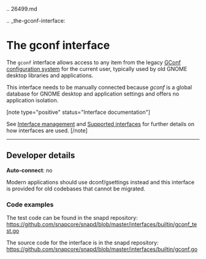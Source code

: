 .. 26499.md

.. _the-gconf-interface:

# The gconf interface

The `gconf`  interface  allows access to any item from the legacy [GConf configuration system](https://gitlab.gnome.org/Archive/gconf) for the current user, typically used by old GNOME desktop libraries and applications.

This interface needs to be manually connected because _gconf_ is a global database for GNOME desktop and application settings and offers no application isolation.

[note type="positive" status="Interface documentation"]

See [Interface management](interface-management.md) and [Supported interfaces](supported-interfaces.md) for further details on how interfaces are used.
[/note]

---

<h2 id='heading--dev-details'>Developer details </h2>

**Auto-connect**: no

Modern applications should use dconf/gsettings instead and this interface is provided for old codebases that cannot be migrated.

### Code examples

The test code can be found in the snapd repository: https://github.com/snapcore/snapd/blob/master/interfaces/builtin/gconf_test.go

The source code for the interface is in the snapd repository: https://github.com/snapcore/snapd/blob/master/interfaces/builtin/gconf.go